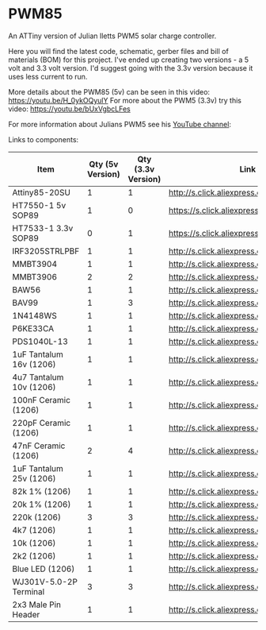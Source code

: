 # PWM85
An ATTiny version of Julian Iletts PWM5 solar charge controller.

Here you will find the latest code, schematic, gerber files and bill of materials (BOM) for this project.  I've ended up creating two versions - a 5 volt and 3.3 volt version. I'd suggest going with the 3.3v version because it uses less current to run.

More details about the PWM85 (5v) can be seen in this video: https://youtu.be/H_0ykOQyulY
For more about the PWM5 (3.3v) try this video: https://youtu.be/bUxVgbcLFes

For more information about Julians PWM5 see his [YouTube channel](https://www.youtube.com/user/julius256/search?query=PWM5):

Links to components:

|Item|Qty (5v Version)|Qty (3.3v Version)|Link|
|-----------------------|---|---|------------------------------------------|
|Attiny85-20SU| 1 | 1 | http://s.click.aliexpress.com/e/Et5RzhFK |
|HT7550-1 5v SOP89| 1 | 0 | https://s.click.aliexpress.com/e/_sY4ylP |
|HT7533-1 3.3v SOP89| 0 | 1 | https://s.click.aliexpress.com/e/_sK44Hn |
|IRF3205STRLPBF| 1 | 1 | http://s.click.aliexpress.com/e/eCBoPOkY |
|MMBT3904| 1 | 1 | http://s.click.aliexpress.com/e/5NIvXsRI |
|MMBT3906| 2 | 2 | http://s.click.aliexpress.com/e/k4MYvCgu |
|BAW56| 1 | 1 | http://s.click.aliexpress.com/e/ENxnZxgM |
|BAV99| 1 | 3 | http://s.click.aliexpress.com/e/nABe4skC |
|1N4148WS| 1 | 1 | http://s.click.aliexpress.com/e/kqy0RsBq |
|P6KE33CA| 1 | 1 | http://s.click.aliexpress.com/e/ElGVgfDI |
|PDS1040L-13| 1 | 1 | http://s.click.aliexpress.com/e/BKiTpVtW |
|1uF Tantalum 16v (1206)| 1 | 1 | http://s.click.aliexpress.com/e/kse9nUJI |
|4u7 Tantalum 10v (1206)| 1 | 1 | http://s.click.aliexpress.com/e/34nmqFpq |
|100nF Ceramic (1206)| 1 | 1 | http://s.click.aliexpress.com/e/rDX9xTAY |
|220pF Ceramic (1206)| 1 | 1 | http://s.click.aliexpress.com/e/q1NDKybW |
|47nF Ceramic (1206)| 2 | 4 | http://s.click.aliexpress.com/e/KOvnSx1e |
|1uF Tantalum 25v (1206)| 1 | 1 | http://s.click.aliexpress.com/e/kse9nUJI |
|82k 1% (1206)| 1 | 1 | http://s.click.aliexpress.com/e/FVhtN6Wk |
|20k 1% (1206)| 1 | 1 | http://s.click.aliexpress.com/e/t4XNUz08 |
|220k (1206)| 3 | 3 | http://s.click.aliexpress.com/e/qrlICprK |
|4k7 (1206)| 1 | 1 | http://s.click.aliexpress.com/e/MaE9ahR6 |
|10k (1206)| 1 | 1 | http://s.click.aliexpress.com/e/DZdgqr6u |
|2k2 (1206)| 1 | 1 | http://s.click.aliexpress.com/e/rvi3Y5Bw |
|Blue LED (1206)| 1 | 1 | http://s.click.aliexpress.com/e/5ehDzjx2 |
|WJ301V-5.0-2P Terminal| 3 | 3 | http://s.click.aliexpress.com/e/evt7L9kM |
|2x3 Male Pin Header| 1 | 1 | http://s.click.aliexpress.com/e/tPcmET3w |
